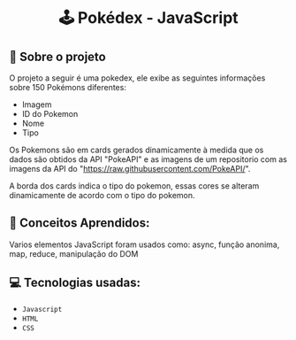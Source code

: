 <h1 align="center">
  🕹 Pokédex - JavaScript
</h1>

## :rocket: Sobre o projeto

O projeto a seguir é uma pokedex, ele exibe as seguintes informações sobre 150 Pokémons diferentes:

- Imagem
- ID do Pokemon
- Nome
- Tipo

Os Pokemons são em cards gerados dinamicamente à medida que os dados são obtidos da API "PokeAPI" e as imagens de um repositorio com as imagens da API do "https://raw.githubusercontent.com/PokeAPI/".

A borda dos cards indica o tipo do pokemon, essas cores se alteram dinamicamente de acordo com o tipo do pokemon.

## :book: Conceitos Aprendidos:

Varios elementos JavaScript foram usados como: async, função anonima, map, reduce, manipulação do DOM

## :computer: Tecnologias usadas:

- `Javascript`
- `HTML`
- `CSS`
